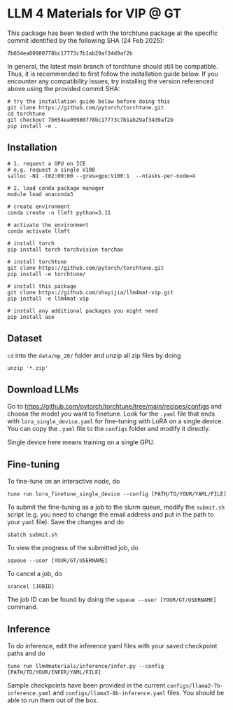 # LLM 4 Materials for VIP @ GT

This package has been tested with the torchtune package at the specific commit identified by the following SHA (24 Feb 2025):

```
7b654ea00980778bc17773c7b1ab29af34d9af2b
```

In general, the latest main branch of torchtune should still be compatible. Thus, it is recommended to first follow the installation guide below. If you encounter any compatibility issues, try installing the version referenced above using the provided commit SHA:

```
# try the installation guide below before doing this
git clone https://github.com/pytorch/torchtune.git
cd torchtune
git checkout 7b654ea00980778bc17773c7b1ab29af34d9af2b
pip install -e .
```

## Installation
```
# 1. request a GPU on ICE
# e.g. request a single V100
salloc -N1 -t02:00:00 --gres=gpu:V100:1  --ntasks-per-node=4

# 2. load conda package manager
module load anaconda3

# create environment
conda create -n llmft python=3.11

# activate the environment
conda activate llmft

# install torch
pip install torch torchvision torchao

# install torchtune
git clone https://github.com/pytorch/torchtune.git
pip install -e torchtune/

# install this package
git clone https://github.com/shuyijia/llm4mat-vip.git
pip install -e llm4mat-vip

# install any additional packages you might need
pip install ase
```

## Dataset
`cd` into the `data/mp_20/` folder and unzip all zip files by doing
```
unzip '*.zip'
```

## Download LLMs
Go to https://github.com/pytorch/torchtune/tree/main/recipes/configs and choose the model you want to finetune. Look for the `.yaml` file that ends with `lora_single_device.yaml` for fine-tuning with LoRA on a single device. You can copy the `.yaml` file to the `configs` folder and modify it directly.

Single device here means training on a single GPU.

## Fine-tuning
To fine-tune on an interactive node, do
```
tune run lora_finetune_single_device --config [PATH/TO/YOUR/YAML/FILE]
```

To submit the fine-tuning as a job to the slurm queue, modify the `submit.sh` script (e.g. you need to change the email address and put in the path to your `yaml` file). Save the changes and do
```
sbatch submit.sh
```

To view the progress of the submitted job, do
```
squeue --user [YOUR/GT/USERNAME]
```
To cancel a job, do
```
scancel [JOBID]
```
The job ID can be found by doing the `squeue --user [YOUR/GT/USERNAME]` command.

## Inference
To do inference, edit the inference yaml files with your saved checkpoint paths and do
```
tune run llm4materials/inference/infer.py --config [PATH/TO/YOUR/INFER/YAML/FILE]
```
Sample checkpoints have been provided in the current `configs/llama2-7b-inference.yaml` and `configs/llama3-8b-inference.yaml` files. You should be able to run them out of the box. 